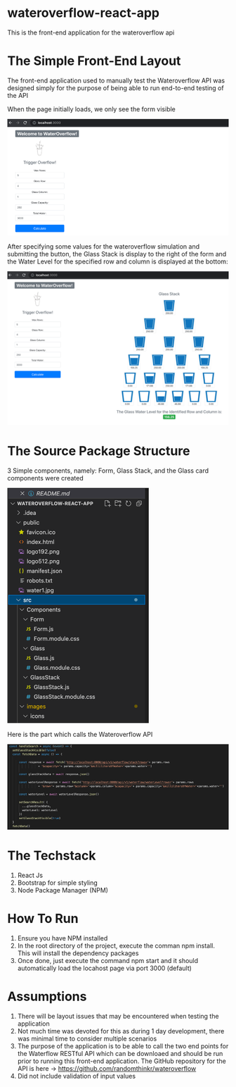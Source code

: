 # wateroverflow-react-app
This is the front-end application for the wateroverflow api


# The Simple Front-End Layout
The front-end application used to manually test the Wateroverflow API
was designed simply for the purpose of being able to run end-to-end testing of the API

When the page initially loads, we only see the form visible

![](readme_assets/initial-display.png)

After specifying some values for the wateroverflow simulation and submitting the button, the Glass Stack is display to the right of the
form and the Water Level for the specified row and column is displayed at the bottom:

![](readme_assets/glass-stack-display.png)

# The Source Package Structure
3 Simple components, namely: Form, Glass Stack, and the Glass card components were created

![](readme_assets/code_structure.png)

Here is the part which calls the Wateroverflow API

![](readme_assets/calling_api.png)

# The Techstack
1. React Js
2. Bootstrap for simple styling
3. Node Package Manager (NPM)

# How To Run
1. Ensure you have NPM installed
2. In the root directory of the project, execute the comman npm install. This will install the dependency packages
3. Once done, just execute the command npm start and it should automatically load the locahost page via port 3000 (default)

# Assumptions
1. There will be layout issues that may be encountered when testing the application
2. Not much time was devoted for this as during 1 day development, there was minimal time to consider multiple scenarios
3. The purpose of the application is to be able to call the two end points for the Waterflow RESTful API which can be downloaed
   and should be run prior to running this front-end application.
   The GitHub repository for the API is here -> https://github.com/randomthinkr/wateroverflow
4. Did not include validation of input values
   
